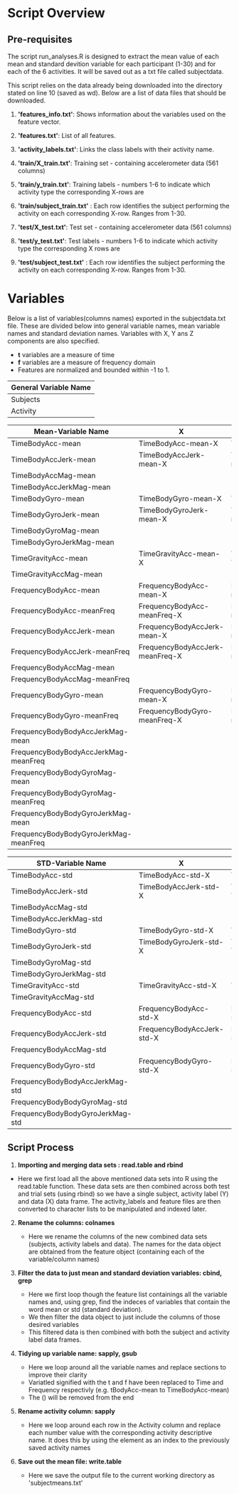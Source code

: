 

# Script Overview


## Pre-requisites
The script run_analyses.R is designed to extract the mean value of each mean and standard devition variable for each participant (1-30) and for each of the 6 activities. It will be saved out as a txt file called subjectdata.

This script relies on the data already being downloaded into the directory stated on line 10 (saved as wd).
Below are a list of data files that should be downloaded.



1. **'features_info.txt'**: Shows information about the variables used on the feature vector.

2. **'features.txt'**: List of all features.

3. **'activity_labels.txt'**: Links the class labels with their activity name.

4. **'train/X_train.txt'**: Training set - containing accelerometer data (561 columns)

5. **'train/y_train.txt'**: Training labels - numbers 1-6 to indicate which activity type the corresponding X-rows are

6. **'train/subject_train.txt'** : Each row identifies the subject performing the activity on each corresponding X-row. Ranges from 1-30. 

7. **'test/X_test.txt'**: Test set - containing accelerometer data (561 columns)

8. **'test/y_test.txt'**: Test labels - numbers 1-6 to indicate which activity type the corresponding X rows are

9.  **'test/subject_test.txt'** : Each row identifies the subject performing the activity on each corresponding X-row. Ranges from 1-30.  


# Variables

Below is a list of variables(columns names) exported in the subjectdata.txt file. These are divided below into general variable names, mean variable names and standard deviation names. Variables with X, Y ans Z components are also specified.

- **t** variables are a measure of time
- **f** variables are a measure of frequency domain
- Features are normalized and bounded within -1 to 1.

General Variable Name |
 --------------------- |
Subjects |
Activity |


Mean-Variable Name       | X                 |   Y                |  Z          
------------        | ----------------- | ----------------   | ------       
TimeBodyAcc-mean       |TimeBodyAcc-mean-X    |  TimeBodyAcc-mean-Y    |   TimeBodyAcc-mean-Z               
TimeBodyAccJerk-mean   | TimeBodyAccJerk-mean-X|TimeBodyAccJerk-mean-Y |   TimeBodyAccJerk-mean-Z
TimeBodyAccMag-mean     | ||          
TimeBodyAccJerkMag-mean| ||        
TimeBodyGyro-mean      | TimeBodyGyro-mean-X  |   TimeBodyGyro-mean-Y  |   TimeBodyGyro-mean-Z              
TimeBodyGyroJerk-mean  | TimeBodyGyroJerk-mean-X  | TimeBodyGyroJerk-mean-Y |  TimeBodyGyroJerk-mean-Z              
TimeBodyGyroMag-mean | ||          
TimeBodyGyroJerkMag-mean | ||    
TimeGravityAcc-mean    |TimeGravityAcc-mean-X |  TimeGravityAcc-mean-Y |   TimeGravityAcc-mean-Z
TimeGravityAccMag-mean | ||        
FrequencyBodyAcc-mean       | FrequencyBodyAcc-mean-X    |FrequencyBodyAcc-mean-Y       |FrequencyBodyAcc-mean-Z               
FrequencyBodyAcc-meanFreq   | FrequencyBodyAcc-meanFreq-X |   FrequencyBodyAcc-meanFreq-Y |  FrequencyBodyAcc-meanFreq-Z           
FrequencyBodyAccJerk-mean   | FrequencyBodyAccJerk-mean-X |   FrequencyBodyAccJerk-mean-Y |  FrequencyBodyAccJerk-mean-Z           
FrequencyBodyAccJerk-meanFreq | FrequencyBodyAccJerk-meanFreq-X|  FrequencyBodyAccJerk-meanFreq-Y |  FrequencyBodyAccJerk-meanFreq-Z 
FrequencyBodyAccMag-mean  | ||               
FrequencyBodyAccMag-meanFreq  | ||         
FrequencyBodyGyro-mean     | FrequencyBodyGyro-mean-X  |   FrequencyBodyGyro-mean-Y|     FrequencyBodyGyro-mean-Z              
FrequencyBodyGyro-meanFreq |     FrequencyBodyGyro-meanFreq-X | FrequencyBodyGyro-meanFreq-Y  | FrequencyBodyGyro-meanFreq-Z               
FrequencyBodyBodyAccJerkMag-mean | ||        
FrequencyBodyBodyAccJerkMag-meanFreq | ||    
FrequencyBodyBodyGyroMag-mean | ||          
FrequencyBodyBodyGyroMag-meanFreq | ||       
FrequencyBodyBodyGyroJerkMag-mean | ||      
FrequencyBodyBodyGyroJerkMag-meanFreq | ||  
     




STD-Variable Name       | X                 |   Y                |  Z          
------------        | ----------------- | ----------------   | ------  
TimeBodyAcc-std  | TimeBodyAcc-std-X  |  TimeBodyAcc-std-Y  |  TimeBodyAcc-std-Z               
TimeBodyAccJerk-std  | TimeBodyAccJerk-std-X  |    TimeBodyAccJerk-std-Y  |  TimeBodyAccJerk-std-Z  | 
TimeBodyAccMag-std | ||    
TimeBodyAccJerkMag-std | ||  
TimeBodyGyro-std|  TimeBodyGyro-std-X  |  TimeBodyGyro-std-Y  |  TimeBodyGyro-std-Z  |              
TimeBodyGyroJerk-std  | TimeBodyGyroJerk-std-X  |    TimeBodyGyroJerk-std-Y  |  TimeBodyGyroJerk-std-Z  |          
TimeBodyGyroMag-std | ||    
TimeBodyGyroJerkMag-std | || 
TimeGravityAcc-std  | TimeGravityAcc-std-X  | TimeGravityAcc-std-Y   |   TimeGravityAcc-std-Z            
TimeGravityAccMag-std | ||   
FrequencyBodyAcc-std  | FrequencyBodyAcc-std-X   | FrequencyBodyAcc-std-Y  | FrequencyBodyAcc-std-Z                
FrequencyBodyAccJerk-std  | FrequencyBodyAccJerk-std-X  |  FrequencyBodyAccJerk-std-Y  |  FrequencyBodyAccJerk-std-Z  | 
FrequencyBodyAccMag-std  | ||                 
FrequencyBodyGyro-std  |  FrequencyBodyGyro-std-X   |   FrequencyBodyGyro-std-Y |  FrequencyBodyGyro-std-Z               
FrequencyBodyBodyAccJerkMag-std   | ||         
FrequencyBodyBodyGyroMag-std   | ||            
FrequencyBodyBodyGyroJerkMag-std  | ||  
 


## Script Process

1.  **Importing and merging data sets :  read.table and rbind**
   * Here we first load all the above mentioned data sets into R using the read.table function. These data sets are then combined across both test and trial sets (using rbind) so we have a single subject, activity label (Y) and data (X) data frame. The activity_labels and feature files are then converted to character lists to be manipulated and indexed later.
   
2. **Rename the columns: colnames**
   * Here we rename the columns of the new combined data sets (subjects, activity labels and data). The names for the data object are obtained from the feature object (containing each of the variable/column names)
   
3. **Filter the data to just mean and standard deviation variables: cbind, grep**
   * Here we first loop though the feature list containings all the variable names and, using grep, find the indeces of variables that contain the word mean or std (standard deviation).
   * We then filter the data object to just include the columns of those desired variables
   * This filtered data is then combined with both the subject and activity label data frames.

4. **Tidying up variable name: sapply, gsub**
   * Here we loop around all the variable names and replace sections to improve their clarity
   * Variatled signified with the t and f have been replaced to Time and Frequency respectivly (e.g. tBodyAcc-mean to TimeBodyAcc-mean)
   * The () will be removed from the end


5. **Rename activity column: sapply**
   * Here we loop around each row in the Activity column and replace each number value with the corresponding activity descriptive name. It does this by using the element as an index to the previously saved activity names
 
6. **Save out the mean file: write.table**
   * Here we save the output file to the current working directory as 'subjectmeans.txt'




